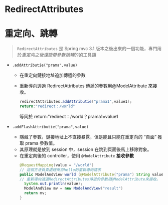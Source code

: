 # RedirectAttributes

# 重定向、跳轉

> `RedirectAttributes` 是 Spring mvc 3.1 版本之後出來的一個功能，專門用於*重定向之後還能帶參數跳轉*的的工具類

- `.addAttributie("prama",value)`

  - 在重定向鏈接地址追加傳遞的參數
  - 重新導向透過 RedirectAttributes 傳遞的參數用@ModelAttribute 來接收。

    ```java
    redirectAttributes.addAttributie("prama1",value1);
    return:"redirect：/world"
    ```

    等同於 return:"redirect：/world？prama1=value1

- `.addFlashAttributie("prama",value)`
  - 隱藏了參數，鏈接地址上不直接暴露，但是能且只能在重定向的 “頁面” 獲取 prama 參數值。
  - 其原理就是放到 session 中，session 在跳到頁面後馬上移除對象。
  - 在重定向後的 controller，使用 `@ModelAttribute` **接收參數**
    ```java
    @RequestMapping(value = "/world")
    // 這個方法負責處理來自hello的重新導向請求
    public ModelAndView world (@ModelAttribute("prama") String value) {
    // 重新導向透過RedirectAttributes傳遞的參數用@ModelAttribute來接收。
      System.out.println(value);
      ModelAndView mv = new ModelAndView("result")
      return mv;
    }
    ```
